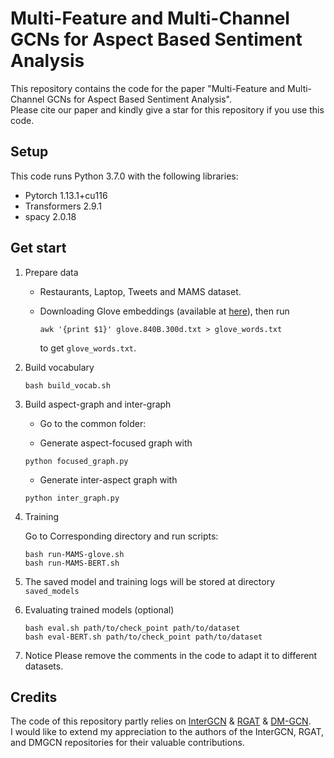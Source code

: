 # Multi-Feature and Multi-Channel GCNs for Aspect Based Sentiment Analysis

This repository contains the code for the paper "Multi-Feature and Multi-Channel GCNs for Aspect Based Sentiment Analysis".  
Please cite our paper and kindly give a star for this repository if you use this code.
## Setup

This code runs Python 3.7.0 with the following libraries:

+ Pytorch  1.13.1+cu116
+ Transformers 2.9.1
+ spacy 2.0.18

## Get start

1. Prepare data

   + Restaurants, Laptop, Tweets and MAMS dataset.

   + Downloading Glove embeddings (available at [here](http://nlp.stanford.edu/data/glove.840B.300d.zip)), then  run 

     ```
     awk '{print $1}' glove.840B.300d.txt > glove_words.txt
     ```

     to get `glove_words.txt`.
     

2. Build vocabulary

   ```
   bash build_vocab.sh
   ```
3. Build aspect-graph and inter-graph  
    + Go to the common folder:  
    
    + Generate aspect-focused graph with 
      
    ```
    python focused_graph.py
    ```
    
    + Generate inter-aspect graph with 
  
    ```
    python inter_graph.py
    ```
    
4. Training

   Go to Corresponding directory and run scripts:

   ``` 
   bash run-MAMS-glove.sh
   bash run-MAMS-BERT.sh
   ```

5. The saved model and training logs will be stored at directory `saved_models`  


6. Evaluating trained models (optional)

   ``` 
   bash eval.sh path/to/check_point path/to/dataset
   bash eval-BERT.sh path/to/check_point path/to/dataset
   ```
7. Notice 
Please remove the comments in the code to adapt it to different datasets.


##  Credits
The code of this repository partly relies on [InterGCN](https://github.com/BinLiang-NLP/InterGCN-ABSA) & [RGAT](https://github.com/goodbai-nlp/RGAT-ABSA) & [DM-GCN](https://github.com/pangsg/DM-GCN).  
I would like to extend my appreciation to the authors of the InterGCN, RGAT, and DMGCN repositories for their valuable contributions.
